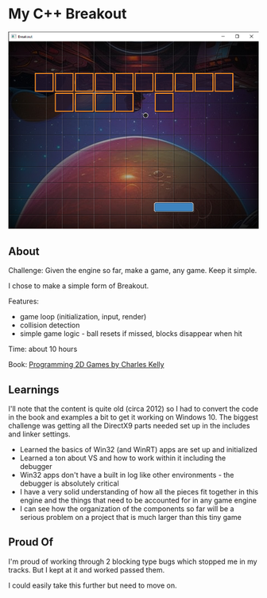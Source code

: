 # My C++ Breakout

![My Breakout](pictures/screenshot.png)

## About 

Challenge: Given the engine so far, make a game, any game. Keep it simple.

I chose to make a simple form of Breakout.

Features:

* game loop (initialization, input, render)
* collision detection
* simple game logic - ball resets if missed, blocks disappear when hit

Time: about 10 hours

Book: [Programming 2D Games by Charles Kelly](http://www.programming2dgames.com//)


## Learnings

I'll note that the content is quite old (circa 2012) so I had to convert the code in the book and examples a bit to get it working on Windows 10. The biggest challenge was getting all the DirectX9 parts needed set up in the includes and linker settings.

* Learned the basics of Win32 (and WinRT) apps are set up and initialized
* Learned a ton about VS and how to work within it including the debugger
* Win32 apps don't have a built in log like other environments - the debugger is absolutely critical
* I have a very solid understanding of how all the pieces fit together in this engine and the things that need to be accounted for in any game engine
* I can see how the organization of the components so far will be a serious problem on a project that is much larger than this tiny game


## Proud Of

I'm proud of working through 2 blocking type bugs which stopped me in my tracks. But I kept at it and worked passed them. 

I could easily take this further but need to move on.